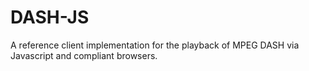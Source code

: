 DASH-JS
=======

A reference client implementation for the playback of MPEG DASH via Javascript and compliant browsers. 